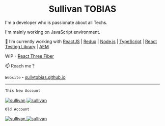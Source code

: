 <h1 align="center"> Sullivan TOBIAS </h1>

I'm a developer who is passionate about all Techs.

I'm mainly working on JavaScript environment.

🔭 I’m currently working with [ReactJS](https://reactjs.org/) | [Redux](https://redux.js.org/) | [Node.js](https://nodejs.org) | [TypeScript](https://www.typescriptlang.org) | [React Testing Library](https://testing-library.com) | [AEM](https://business.adobe.com/products/experience-manager/adobe-experience-manager.html)

WIP - [React Three Fiber](https://docs.pmnd.rs/react-three-fiber/getting-started/introduction)

📫 Reach me ?

`Website` - [sullytobias.github.io](https://sullytobias.github.io)

---
`This New Account` 
<div>
    <a href="https://github.com/sullytobias">
    <img align="center" src="https://github-readme-stats.vercel.app/api/top-langs/?username=sullytobias&show_icons=true&icon_color=805AD5&text_color=718096&bg_color=ffffff00&hide_title=true&include_all_commits=true&count_private=true&hide_border=true" alt=sullivan />
  </a>
  <a href="https://github.com/sullytobias">
    <img align="center" src="https://github-readme-stats.vercel.app/api?username=sullytobias&show_icons=true&icon_color=805AD5&text_color=718096&bg_color=ffffff00&hide_title=true&include_all_commits=true&count_private=true&hide_border=true" alt=sullivan />
  </a>
</div>

`Old Account` 
<div>
    <a href="https://github.com/sullivantobias">
    <img align="center" src="https://github-readme-stats.vercel.app/api/top-langs/?username=sullivantobias&show_icons=true&icon_color=805AD5&text_color=718096&bg_color=ffffff00&hide_title=true&include_all_commits=true&count_private=true&hide_border=true" alt=sullivan />
  </a>
  <a href="https://github.com/sullivantobias">
    <img align="center" src="https://github-readme-stats.vercel.app/api?username=sullivantobias&show_icons=true&icon_color=805AD5&text_color=718096&bg_color=ffffff00&hide_title=true&include_all_commits=true&count_private=true&hide_border=true" alt=sullivan />
  </a>
</div>
